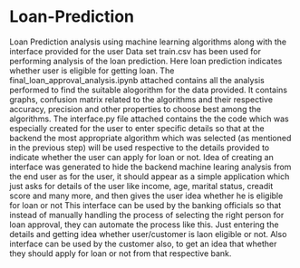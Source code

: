 # Loan-Prediction
Loan Prediction analysis using machine learning algorithms along with the interface provided for the user
Data set train.csv has been used for performing analysis of the loan prediction. Here loan prediction indicates whether user is eligible for getting loan.
The final_loan_approval_analysis.ipynb attached contains all the analysis performed to find the suitable alogorithm for the data provided. It contains graphs, confusion matrix related to the algorithms and their respective accuracy, precision and other properties to choose best among the algorithms.
The interface.py file attached contains the the code which was especially created for the user to enter specific details so that at the backend the most appropriate algorithm which was selected (as mentioned in the previous step) will be used respective to the details provided to indicate whether the user can apply for loan or not. 
Idea of creating an interface was generated to hide the backend machine learing analysis from the end user as for the user, it should appear as a simple application which just asks for details of the user like income, age, marital status, creadit score and many more, and then gives the user idea whether he is eligible for loan or not
This interface can be used by the banking officials so that instead of manually handling the process of selecting the right person for loan approval, they can automate the process like this. Just entering the details and getting idea whether user/customer is laon eligible or not.
Also interface can be used by the customer also, to get an idea that whether they should apply for loan or not from that respective bank.
